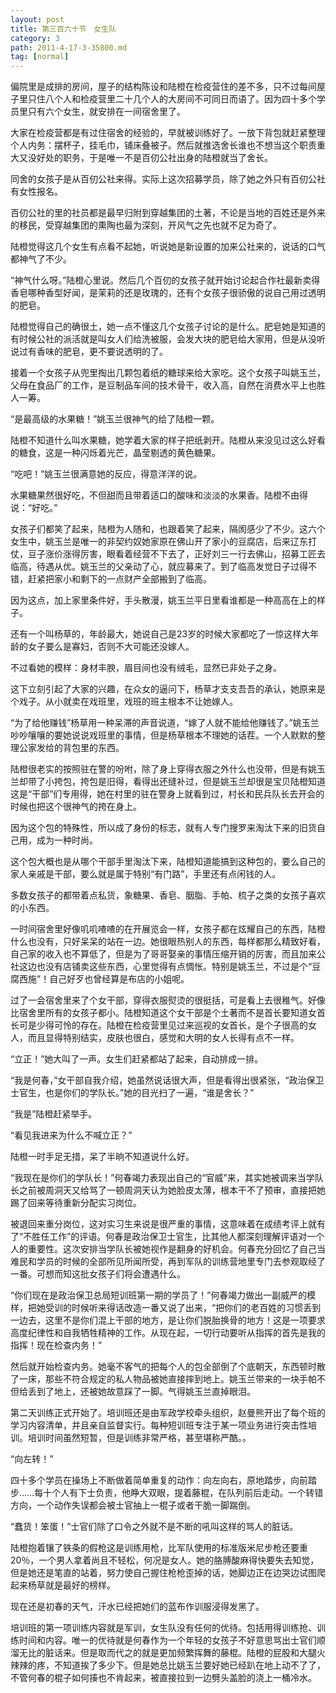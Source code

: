 ```yaml
---
layout: post
title: 第三百六十节　女生队
category: 3
path: 2011-4-17-3-35800.md
tag: [normal]
---
```


偏院里是成排的房间，屋子的结构陈设和陆橙在检疫营住的差不多，只不过每间屋子里只住八个人和检疫营里二十几个人的大房间不可同日而语了。因为四十多个学员里只有六个女生，就安排在一间宿舍里了。

大家在检疫营都是有过住宿舍的经验的，早就被训练好了。一放下背包就赶紧整理个人内务：摆杯子，挂毛巾，铺床叠被子。然后就推选舍长谁也不想当这个职责重大又没好处的职务，于是唯一不是百仞公社出身的陆橙就当了舍长。

同舍的女孩子是从百仞公社来得。实际上这次招募学员，除了她之外只有百仞公社有女性报名。

百仞公社的里的社员都是最早归附到穿越集团的土著，不论是当地的百姓还是外来的移民，受穿越集团的熏陶也最为深刻，开风气之先也就不足为奇了。

陆橙觉得这几个女生有点看不起她，听说她是新设置的加来公社来的，说话的口气都神气了不少。

“神气什么呀。”陆橙心里说。然后几个百仞的女孩子就开始讨论起合作社最新卖得香皂哪种香型好闻，是茉莉的还是玫瑰的，还有个女孩子很骄傲的说自己用过透明的肥皂。

陆橙觉得自己的确很土，她一点不懂这几个女孩子讨论的是什么。肥皂她是知道的有时候公社的派活就是叫女人们给洗被服，会发大块的肥皂给大家用，但是从没听说过有香味的肥皂，更不要说透明的了。

接着一个女孩子从兜里掏出几颗包着纸的糖球来给大家吃。这个女孩子叫姚玉兰，父母在食品厂的工作，是豆制品车间的技术骨干，收入高，自然在消费水平上也胜人一筹。

“是最高级的水果糖！”姚玉兰很神气的给了陆橙一颗。

陆橙不知道什么叫水果糖，她学着大家的样子把纸剥开。陆橙从来没见过这么好看的糖食，这是一种闪烁着光芒，晶莹剔透的黄色糖果。

“吃吧！”姚玉兰很满意她的反应，得意洋洋的说。

水果糖果然很好吃，不但甜而且带着适口的酸味和淡淡的水果香。陆橙不由得说：“好吃。”

女孩子们都笑了起来，陆橙为人随和，也跟着笑了起来，隔阂感少了不少。这六个女生中，姚玉兰是唯一的非契约奴她家原在佛山开了家小的豆腐店，后来辽东打仗，豆子涨价涨得厉害，眼看着经营不下去了，正好刘三一行去佛山，招募工匠去临高，待遇从优。姚玉兰的父亲动了心，就应募来了。到了临高发觉日子过得不错，赶紧把家小和剩下的一点财产全部搬到了临高。

因为这点，加上家里条件好，手头散漫，姚玉兰平日里看谁都是一种高高在上的样子。

还有一个叫杨草的，年龄最大，她说自己是23岁的时候大家都吃了一惊这样大年龄的女子要么是寡妇，否则不大可能还没嫁人。

不过看她的模样：身材丰腴，眉目间也没有绒毛，显然已非处子之身。

这下立刻引起了大家的兴趣，在众女的逼问下，杨草才支支吾吾的承认，她原来是个戏子。从小就卖在戏班里，戏班的班主根本不让她嫁人。

“为了给他赚钱”杨草用一种呆滞的声音说道，“嫁了人就不能给他赚钱了。”姚玉兰吵吵嚷嚷的要她说说戏班里的事情，但是杨草根本不理她的话茬。一个人默默的整理公家发给的背包里的东西。

陆橙很老实的按照驻在警的吩咐，除了身上穿得衣服之外什么也没带，但是有姚玉兰却带了小挎包，挎包是旧得，看得出还缝补过，但是姚玉兰却很是宝贝陆橙知道这是“干部”们专用得，她在村里的驻在警身上就看到过，村长和民兵队长去开会的时候也把这个很神气的挎在身上。

因为这个包的特殊性，所以成了身份的标志，就有人专门搜罗来淘汰下来的旧货自己用，成为一种时尚。

这个包大概也是从哪个干部手里淘汰下来，陆橙知道能搞到这种包的，要么自己的家人亲戚是干部，要么就是属于特别“有门路”，手里还有点闲钱的人。

多数女孩子的都带着点私货，象糖果、香皂、胭脂、手帕、梳子之类的女孩子喜欢的小东西。

一时间宿舍里好像叽叽喳喳的在开展览会一样，女孩子都在炫耀自己的东西，陆橙什么也没有，只好呆呆的站在一边。她很眼热别人的东西，每样都那么精致好看，自己家的收入也不算低了，但是为了哥哥娶亲的事情压缩开销的厉害，而且加来公社这边也没有店铺卖这些东西，心里觉得有点惆怅。特别是姚玉兰，不过是个“豆腐西施”！自己好歹也曾经算是布店的小姐呢。

过了一会宿舍里来了个女干部，穿得衣服熨烫的很挺括，可是看上去很稚气。好像比宿舍里所有的女孩子都小。陆橙知道这个女干部是个土著而不是首长要知道女首长可是少得可怜的存在。陆橙在检疫营里见过来巡视的女首长，是个子很高的女人，而且显得特别结实，皮肤也很白，感觉和大明的女人长得有点不一样。

“立正！”她大叫了一声。女生们赶紧都站了起来，自动排成一排。

“我是何春，”女干部自我介绍，她虽然说话很大声，但是看得出很紧张，“政治保卫士官生，也是你们的学队长。”她的目光扫了一遍，“谁是舍长？”

“我是”陆橙赶紧举手。

“看见我进来为什么不喊立正？”

陆橙一时手足无措，呆了半晌不知道说什么好。

“我现在是你们的学队长！”何春竭力表现出自己的“官威”来，其实她被调来当学队长之前被周洞天又给骂了一顿周洞天认为她脸皮太薄，根本干不了预审，直接把她踢了回来等待重新分配实习岗位。

被退回来重分岗位，这对实习生来说是很严重的事情，这意味着在成绩考评上就有了“不胜任工作”的评语。何春是政治保卫士官生，比其他人都深刻理解评语对一个人的重要性。这次安排当学队长被她视作是翻身的好机会。何春充分回忆了自己当难民和学员的时候的全部所见所闻所受，再到军队的训练营地里专门去参观取经了一番。可想而知这批女孩子们将会遭遇什么。

“你们现在是政治保卫总局短训班第一期的学员了！”何春竭力做出一副威严的模样，把她受训的时候听来得话改造一番又说了出来，“把你们的老百姓的习惯丢到一边去，这里不是你们混上干部的地方，是让你们脱胎换骨的地方！这是一项要求高度纪律性和自我牺牲精神的工作。从现在起，一切行动要听从指挥的首先是我的指挥！现在检查内务！”

然后就开始检查内务。她毫不客气的把每个人的包全部倒了个底朝天，东西顿时散了一床，那些不符合规定的私人物品被她直接摔到地上。姚玉兰带来的一块手帕不但给丢到了地上，还被她故意踩了一脚。气得姚玉兰直掉眼泪。

第二天训练正式开始了。培训班还是由军政学校牵头组织，赵曼熊开出了每个班的学习内容清单，并且亲自监督实行。每种短训班专注于某一项业务进行突击性培训。培训时间虽然短暂，但是训练非常严格，甚至堪称严酷。。

“向左转！”

四十多个学员在操场上不断做着简单重复的动作：向左向右，原地踏步，向前踏步……每十个人有下士负责，他睁大双眼，提着藤棍，在队列前后走动。一个转错方向，一个动作失误都会被士官抽上一棍子或者干脆一脚踹倒。

“蠢货！笨蛋！”士官们除了口令之外就不是不断的吼叫这样的骂人的脏话。

陆橙抱着镶了铁条的假枪这是训练用枪，比军队使用的标准版米尼步枪还要重20％，一个男人拿着尚且不轻松，何况是女人。她的胳膊酸麻得快要失去知觉，但是她还是笔直的站着，努力使自己握住枪枪歪掉的话，她脚边正在边哭边试图爬起来杨草就是最好的榜样。

现在还是初春的天气，汗水已经把她们的蓝布作训服浸得发黑了。

培训班的第一项训练内容就是军训，女生队没有任何的优待。包括用得训练抢、训练时间和内容。唯一的优待就是何春作为一个年轻的女孩子不好意思骂出士官们顺溜无比的脏话来。但是取而代之的就是更加频繁挥舞的藤棍。陆橙的屁股和大腿火辣辣的疼，不知道挨了多少下。但是她总比姚玉兰要好她已经趴在地上动不了了，不管何春的棍子如何揍也不肯起来，被直接拉到一边劈头盖脸的浇上一桶冷水。